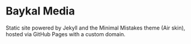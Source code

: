 # Baykal Media

Static site powered by Jekyll and the Minimal Mistakes theme (Air skin), hosted via GitHub Pages with a custom domain.
